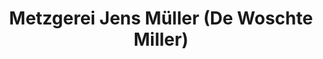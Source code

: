 ---
title: "Metzgerei Jens Müller (De Woschte Miller)"
url: /weinheim/metzgerei-jens-mueller-de-woschte-miller/
shop: Metzgerei
---